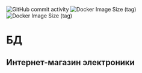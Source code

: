 ![GitHub commit activity](https://img.shields.io/github/commit-activity/w/groza1338/BD_Gvozdkov)
![Docker Image Size (tag)](https://img.shields.io/docker/image-size/groza1337/bd_labs_frontend/latest?label=frontend%20docker%20image%20size)
![Docker Image Size (tag)](https://img.shields.io/docker/image-size/groza1337/bd_labs_backend/latest?label=backend%20docker%20image%20size)


# БД

## Интернет-магазин электроники